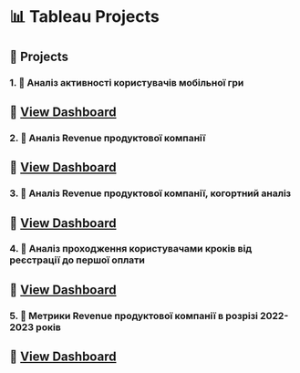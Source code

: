 # 📊 Tableau Projects

## 📁 Projects

### 1. 🧩 Аналіз активності користувачів мобільної гри 
🔗 [View Dashboard](https://public.tableau.com/views/_17513603848930/Dashboard1?:language=en-US&:sid=&:redirect=auth&:display_count=n&:origin=viz_share_link)  
---

### 2. 🧩 Аналіз Revenue продуктової компанії 
🔗 [View Dashboard](https://public.tableau.com/views/Revenue_17513590800630/Dashboard1?:language=en-US&:sid=&:redirect=auth&:display_count=n&:origin=viz_share_link)  
---

### 3. 🧩 Аналіз Revenue продуктової компанії, когортний аналіз 
🔗 [View Dashboard](https://public.tableau.com/views/Revenue_17513592774390/Dashboard2?:language=en-US&:sid=&:redirect=auth&:display_count=n&:origin=viz_share_link) 
---

### 4. 🧩 Аналіз проходження користувачами кроків від реєстрації до першої оплати
🔗 [View Dashboard](https://public.tableau.com/views/Homework_5_Kryvosheia-Zakharova/Dashboard1?:language=en-US&:sid=&:redirect=auth&:display_count=n&:origin=viz_share_link)  
---

### 5. 🧩 Метрики Revenue продуктової компанії в розрізі 2022-2023 років 
🔗 [View Dashboard](https://public.tableau.com/views/Homework_2_Kryvosheia-Zakharova/Dashboard1?:language=en-US&:sid=&:redirect=auth&:display_count=n&:origin=viz_share_link)
---


